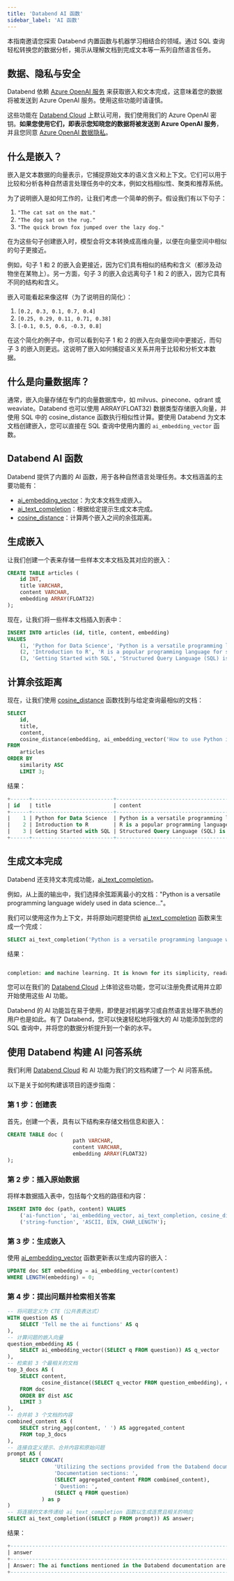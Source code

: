 ```yaml
---
title: 'Databend AI 函数'
sidebar_label: 'AI 函数'
---
```


本指南邀请您探索 Databend 内置函数与机器学习相结合的领域。通过 SQL 查询轻松转换您的数据分析，揭示从理解文档到完成文本等一系列自然语言任务。

## 数据、隐私与安全

Databend 依赖 [Azure OpenAI 服务](https://azure.microsoft.com/en-us/products/ai-services/openai-service) 来获取嵌入和文本完成，这意味着您的数据将被发送到 Azure OpenAI 服务。使用这些功能时请谨慎。

这些功能在 [Databend Cloud](https://databend.cn) 上默认可用，我们使用我们的 Azure OpenAI 密钥。**如果您使用它们，即表示您知晓您的数据将被发送到 Azure OpenAI 服务**，并且您同意 [Azure OpenAI 数据隐私](https://learn.microsoft.com/en-us/legal/cognitive-services/openai/data-privacy)。

## 什么是嵌入？

嵌入是文本数据的向量表示，它捕捉原始文本的语义含义和上下文。它们可以用于比较和分析各种自然语言处理任务中的文本，例如文档相似性、聚类和推荐系统。

为了说明嵌入是如何工作的，让我们考虑一个简单的例子。假设我们有以下句子：
1. `"The cat sat on the mat."`
2. `"The dog sat on the rug."`
3. `"The quick brown fox jumped over the lazy dog."`

在为这些句子创建嵌入时，模型会将文本转换成高维向量，以便在向量空间中相似的句子更接近。

例如，句子 1 和 2 的嵌入会更接近，因为它们具有相似的结构和含义（都涉及动物坐在某物上）。另一方面，句子 3 的嵌入会远离句子 1 和 2 的嵌入，因为它具有不同的结构和含义。

嵌入可能看起来像这样（为了说明目的简化）：

1. `[0.2, 0.3, 0.1, 0.7, 0.4]`
2. `[0.25, 0.29, 0.11, 0.71, 0.38]`
3. `[-0.1, 0.5, 0.6, -0.3, 0.8]`

在这个简化的例子中，你可以看到句子 1 和 2 的嵌入在向量空间中更接近，而句子 3 的嵌入则更远。这说明了嵌入如何捕捉语义关系并用于比较和分析文本数据。

## 什么是向量数据库？

通常，嵌入向量存储在专门的向量数据库中，如 milvus、pinecone、qdrant 或 weaviate。Databend 也可以使用 ARRAY(FLOAT32) 数据类型存储嵌入向量，并使用 SQL 中的 cosine_distance 函数执行相似性计算。要使用 Databend 为文本文档创建嵌入，您可以直接在 SQL 查询中使用内置的 `ai_embedding_vector` 函数。

## Databend AI 函数

Databend 提供了内置的 AI 函数，用于各种自然语言处理任务。本文档涵盖的主要功能有：

- [ai_embedding_vector](/sql/sql-functions/ai-functions/ai-embedding-vector)：为文本文档生成嵌入。
- [ai_text_completion](/sql/sql-functions/ai-functions/ai-text-completion)：根据给定提示生成文本完成。
- [cosine_distance](/sql/sql-functions/ai-functions/ai-cosine-distance)：计算两个嵌入之间的余弦距离。

## 生成嵌入

让我们创建一个表来存储一些样本文本文档及其对应的嵌入：
```sql
CREATE TABLE articles (
    id INT,
    title VARCHAR,
    content VARCHAR,
    embedding ARRAY(FLOAT32)
);
```

现在，让我们将一些样本文档插入到表中：
```sql
INSERT INTO articles (id, title, content, embedding)
VALUES
    (1, 'Python for Data Science', 'Python is a versatile programming language widely used in data science...', ai_embedding_vector('Python is a versatile programming language widely used in data science...')),
    (2, 'Introduction to R', 'R is a popular programming language for statistical computing and graphics...', ai_embedding_vector('R is a popular programming language for statistical computing and graphics...')),
    (3, 'Getting Started with SQL', 'Structured Query Language (SQL) is a domain-specific language used for managing relational databases...', ai_embedding_vector('Structured Query Language (SQL) is a domain-specific language used for managing relational databases...'));
```

## 计算余弦距离

现在，让我们使用 [cosine_distance](/sql/sql-functions/ai-functions/ai-cosine-distance) 函数找到与给定查询最相似的文档：
```sql
SELECT
    id,
    title,
    content,
    cosine_distance(embedding, ai_embedding_vector('How to use Python in data analysis?')) AS similarity
FROM
    articles
ORDER BY
    similarity ASC
    LIMIT 3;
```

结果：
```sql
+------+--------------------------+---------------------------------------------------------------------------------------------------------+------------+
| id   | title                    | content                                                                                                 | similarity |
+------+--------------------------+---------------------------------------------------------------------------------------------------------+------------+
|    1 | Python for Data Science  | Python is a versatile programming language widely used in data science...                               |  0.1142081 |
|    2 | Introduction to R        | R is a popular programming language for statistical computing and graphics...                           | 0.18741018 |
|    3 | Getting Started with SQL | Structured Query Language (SQL) is a domain-specific language used for managing relational databases... | 0.25137568 |
+------+--------------------------+---------------------------------------------------------------------------------------------------------+------------+
```

## 生成文本完成

Databend 还支持文本完成功能，[ai_text_completion](/sql/sql-functions/ai-functions/ai-text-completion)。

例如，从上面的输出中，我们选择余弦距离最小的文档："Python is a versatile programming language widely used in data science..."。

我们可以使用这作为上下文，并将原始问题提供给 [ai_text_completion](/sql/sql-functions/ai-functions/ai-text-completion) 函数来生成一个完成：

```sql
SELECT ai_text_completion('Python is a versatile programming language widely used in data science...') AS completion;
```

结果：
```sql

completion: and machine learning. It is known for its simplicity, readability, and ease of use. Python has a vast collection of libraries and frameworks that make it easy to perform complex tasks such as data analysis, visualization, and machine learning. Some of the popular libraries used in data science include NumPy, Pandas, Matplotlib, and Scikit-learn. Python is also used in web development, game development, and automation. Its popularity and versatility make it a valuable skill for programmers and data scientists.
```

您可以在我们的 [Databend Cloud](https://databend.cn) 上体验这些功能，您可以注册免费试用并立即开始使用这些 AI 功能。

Databend 的 AI 功能旨在易于使用，即使是对机器学习或自然语言处理不熟悉的用户也是如此。有了 Databend，您可以快速轻松地将强大的 AI 功能添加到您的 SQL 查询中，并将您的数据分析提升到一个新的水平。

## 使用 Databend 构建 AI 问答系统

我们利用 [Databend Cloud](https://databend.cn) 和 AI 功能为我们的文档构建了一个 AI 问答系统。

以下是关于如何构建该项目的逐步指南：

### 第 1 步：创建表

首先，创建一个表，具有以下结构来存储文档信息和嵌入：
```sql
CREATE TABLE doc (
                     path VARCHAR,
                     content VARCHAR,
                     embedding ARRAY(FLOAT32)
);
```

### 第 2 步：插入原始数据

将样本数据插入表中，包括每个文档的路径和内容：
```sql
INSERT INTO doc (path, content) VALUES
    ('ai-function', 'ai_embedding_vector, ai_text_completion, cosine_distance'),
    ('string-function', 'ASCII, BIN, CHAR_LENGTH');
```

### 第 3 步：生成嵌入

使用 [ai_embedding_vector](/sql/sql-functions/ai-functions/ai-embedding-vector) 函数更新表以生成内容的嵌入：
```sql
UPDATE doc SET embedding = ai_embedding_vector(content)
WHERE LENGTH(embedding) = 0;
```

### 第 4 步：提出问题并检索相关答案

```sql
-- 将问题定义为 CTE（公共表表达式）
WITH question AS (
    SELECT 'Tell me the ai functions' AS q
),
-- 计算问题的嵌入向量
question_embedding AS (
    SELECT ai_embedding_vector((SELECT q FROM question)) AS q_vector
),
-- 检索前 3 个最相关的文档
top_3_docs AS (
    SELECT content,
           cosine_distance((SELECT q_vector FROM question_embedding), embedding) AS dist
    FROM doc
    ORDER BY dist ASC
    LIMIT 3
),
-- 合并前 3 个文档的内容
combined_content AS (
    SELECT string_agg(content, ' ') AS aggregated_content
    FROM top_3_docs
),
-- 连接自定义提示、合并内容和原始问题
prompt AS (
    SELECT CONCAT(
               'Utilizing the sections provided from the Databend documentation, answer the questions to the best of your ability. ',
               'Documentation sections: ',
               (SELECT aggregated_content FROM combined_content),
               ' Question: ',
               (SELECT q FROM question)
           ) as p
)
-- 将连接的文本传递给 ai_text_completion 函数以生成连贯且相关的响应
SELECT ai_text_completion((SELECT p FROM prompt)) AS answer;
```

结果：
```sql
+------------------------------------------------------------------------------------------------------------------+
| answer                                                                                                           |
+------------------------------------------------------------------------------------------------------------------+
| Answer: The ai functions mentioned in the Databend documentation are ai_embedding_vector and ai_text_completion. |
+------------------------------------------------------------------------------------------------------------------+
```
